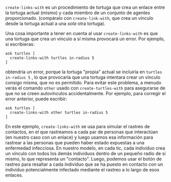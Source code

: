 ﻿`create-links-with` es un procedimiento de tortuga que crea un enlace entre la tortuga actual (mismo) y cada miembro de un conjunto de agentes proporcionado. (compáralo con `create-link-with`, que crea un vínculo desde la tortuga actual a una *sola* otra tortuga).

Una cosa importante a tener en cuenta al usar `create-links-with` es que una tortuga que crea un vínculo a sí misma provocará un error. Por ejemplo, si escribieras: 

```
ask turtles [
  create-links-with turtles in-radius 5
]
```
 obtendría un error, porque la tortuga "propia" actual se incluiría en `turtles in-radius 5` , lo que provocaría que una tortuga intentara crear un vínculo consigo misma, que no es permitido. Para evitar este problema, a menudo verás el comando `other` usado con `create-turtles-with` para asegurarse de que no se creen autovínculos accidentalmente. Por ejemplo, para corregir el error anterior, puede escribir: 

```
ask turtles [
  create-links-with other turtles in-radius 5
]
```
 En este ejemplo, `create-links-with` se usa para simular el rastreo de contactos, en el que rastreamos a cada par de personas que interactúan (en nuestro caso con un enlace) y luego usamos esa información para rastrear a las personas que pueden haber estado expuestas a una enfermedad infecciosa. En nuestro modelo, en cada tic, cada individuo crea un vínculo con todos los demás individuos dentro de un pequeño radio de sí mismo, lo que representa un "contacto". Luego, podemos usar el botón de rastreo para resaltar a cada individuo que se ha puesto en contacto con un individuo potencialmente infectado mediante el rastreo a lo largo de esos enlaces.